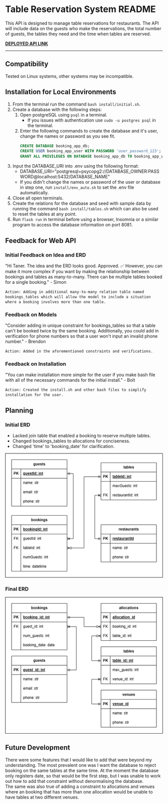 # Table Reservation System README

This API is designed to manage table reservations for restaurants. The API will include data on the guests who make the reservations, the total number of guests, the tables they need and the time when tables are reserved.

**[DEPLOYED API LINK](https://dev1002-web-api-server.onrender.com)**

---

## Compatibility
Tested on Linux systems, other systems may be incompatible.

## Installation for Local Environments

1. From the terminal run the command ```bash install/initial.sh```.
2. Create a database with the following steps:
    1. Open postgreSQL using ```psql``` in a terminal.
        - If you issues with authentication use ```sudo -u postgres psql``` in the terminal.
    2. Enter the following commands to create the database and it's user, change the names or password as you see fit.
        ```sql
        CREATE DATABASE booking_app_db;
        CREATE USER booking_app_user WITH PASSWORD 'user_password_123';
        GRANT ALL PRIVILEGES ON DATABASE booking_app_db TO booking_app_user;
        ```
2. Input the DATABASE_URI into .env using the following format:
    - DATABASE_URI="postgresql+psycopg2://DATABASE_OWNER:PASSWORD@localhost:5432/DATABASE_NAME"
    - If you didn't change the names or password of the user or database in step one, run ```install/env_auto.sh``` to set the .env file automatically.
4. Close all open terminals.
3. Create the relations for the database and seed with sample data by running the command ```bash install/tables.sh``` which can also be used to reset the tables at any point.
4. Run ```flask run``` in terminal before using a browser, Insomnia or a similar program to access the database information on port 8081.

## Feedback for Web API

### Initial Feedback on Idea and ERD
"Hi Taner. The idea and the ERD looks good. Approved. ✅ 
However, you can make it more complex if you want by making the relationship between bookings and tables as many-to-many. There can be multiple tables booked for a single booking." - Simon

    Action: Adding in additional many-to-many relation table named bookings_tables which will allow the model to include a situation where a booking involves more than one table.

### Feedback on Models
"Consider adding in unique constraint for bookings_tables so that a table can't be booked twice by the same booking. Additionally, you could add in verification for phone numbers so that a user won't input an invalid phone number." - Brendon

    Action: Added in the aforementioned constraints and verifications.

### Feedback on Installation
"You can make installation more simple for the user if you make bash file with all of the necessary commands for the initial install." - Bolt

    Action: Created the install.sh and other bash files to simplify installation for the user.


## Planning

### Initial ERD
- Lacked join table that enabled a booking to reserve multiple tables.
- Changed bookings_tables to allocations for conciseness.
- Changed 'time' to 'booking_date' for clarification.

![Initial ERD](images/TRS_ERD_first.drawio.png)


### Final ERD
![Final ERD](images/TRS_ERD_final.drawio.png)


## Future Development
There were some features that I would like to add that were beyond my understanding. The most prevalent one was I want the database to reject booking on the same tables at the same time. At the moment the database only registers date, so that would be the first step, but I was unable to work out how to add that constraint without denormalising the database.  
The same was also true of adding a constraint to allocations and venues where an booking that has more than one allocation would be unable to have tables at two different venues.